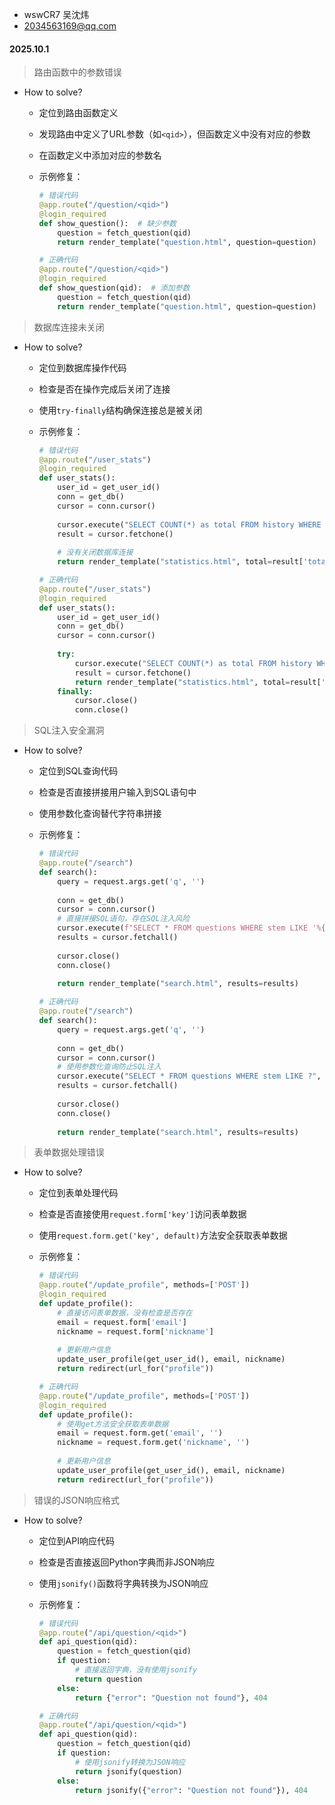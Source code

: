 * wswCR7 吴沈炜
* 2034563169@qq.com

#### 2025.10.1

> 路由函数中的参数错误

* How to solve?
  * 定位到路由函数定义
  * 发现路由中定义了URL参数（如`<qid>`），但函数定义中没有对应的参数
  * 在函数定义中添加对应的参数名
  * 示例修复：

    ```python
    # 错误代码
    @app.route("/question/<qid>")
    @login_required
    def show_question():  # 缺少参数
        question = fetch_question(qid)
        return render_template("question.html", question=question)
    
    # 正确代码
    @app.route("/question/<qid>")
    @login_required
    def show_question(qid):  # 添加参数
        question = fetch_question(qid)
        return render_template("question.html", question=question)
    ```

> 数据库连接未关闭

* How to solve?
  * 定位到数据库操作代码
  * 检查是否在操作完成后关闭了连接
  * 使用`try-finally`结构确保连接总是被关闭
  * 示例修复：

    ```python
    # 错误代码
    @app.route("/user_stats")
    @login_required
    def user_stats():
        user_id = get_user_id()
        conn = get_db()
        cursor = conn.cursor()
        
        cursor.execute("SELECT COUNT(*) as total FROM history WHERE user_id = ?", (user_id,))
        result = cursor.fetchone()
        
        # 没有关闭数据库连接
        return render_template("statistics.html", total=result['total'])
    
    # 正确代码
    @app.route("/user_stats")
    @login_required
    def user_stats():
        user_id = get_user_id()
        conn = get_db()
        cursor = conn.cursor()
        
        try:
            cursor.execute("SELECT COUNT(*) as total FROM history WHERE user_id = ?", (user_id,))
            result = cursor.fetchone()
            return render_template("statistics.html", total=result['total'])
        finally:
            cursor.close()
            conn.close()
    ```

> SQL注入安全漏洞

* How to solve?
  * 定位到SQL查询代码
  * 检查是否直接拼接用户输入到SQL语句中
  * 使用参数化查询替代字符串拼接
  * 示例修复：

    ```python
    # 错误代码
    @app.route("/search")
    def search():
        query = request.args.get('q', '')
        
        conn = get_db()
        cursor = conn.cursor()
        # 直接拼接SQL语句，存在SQL注入风险
        cursor.execute(f"SELECT * FROM questions WHERE stem LIKE '%{query}%'")
        results = cursor.fetchall()
        
        cursor.close()
        conn.close()
        
        return render_template("search.html", results=results)
    
    # 正确代码
    @app.route("/search")
    def search():
        query = request.args.get('q', '')
        
        conn = get_db()
        cursor = conn.cursor()
        # 使用参数化查询防止SQL注入
        cursor.execute("SELECT * FROM questions WHERE stem LIKE ?", (f'%{query}%',))
        results = cursor.fetchall()
        
        cursor.close()
        conn.close()
        
        return render_template("search.html", results=results)
    ```

> 表单数据处理错误

* How to solve?
  * 定位到表单处理代码
  * 检查是否直接使用`request.form['key']`访问表单数据
  * 使用`request.form.get('key', default)`方法安全获取表单数据
  * 示例修复：

    ```python
    # 错误代码
    @app.route("/update_profile", methods=['POST'])
    @login_required
    def update_profile():
        # 直接访问表单数据，没有检查是否存在
        email = request.form['email']
        nickname = request.form['nickname']
        
        # 更新用户信息
        update_user_profile(get_user_id(), email, nickname)
        return redirect(url_for("profile"))
    
    # 正确代码
    @app.route("/update_profile", methods=['POST'])
    @login_required
    def update_profile():
        # 使用get方法安全获取表单数据
        email = request.form.get('email', '')
        nickname = request.form.get('nickname', '')
        
        # 更新用户信息
        update_user_profile(get_user_id(), email, nickname)
        return redirect(url_for("profile"))
    ```

> 错误的JSON响应格式

* How to solve?
  * 定位到API响应代码
  * 检查是否直接返回Python字典而非JSON响应
  * 使用`jsonify()`函数将字典转换为JSON响应
  * 示例修复：

    ```python
    # 错误代码
    @app.route("/api/question/<qid>")
    def api_question(qid):
        question = fetch_question(qid)
        if question:
            # 直接返回字典，没有使用jsonify
            return question
        else:
            return {"error": "Question not found"}, 404
    
    # 正确代码
    @app.route("/api/question/<qid>")
    def api_question(qid):
        question = fetch_question(qid)
        if question:
            # 使用jsonify转换为JSON响应
            return jsonify(question)
        else:
            return jsonify({"error": "Question not found"}), 404
    ```
